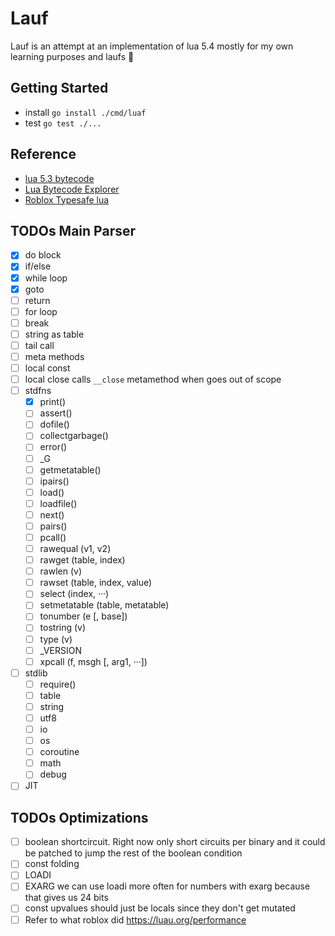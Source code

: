 # Lauf
Lauf is an attempt at an implementation of lua 5.4 mostly for my own learning purposes and laufs 🤠

## Getting Started
- install `go install ./cmd/luaf`
- test `go test ./...`

## Reference
- [lua 5.3 bytecode](https://the-ravi-programming-language.readthedocs.io/en/latest/lua_bytecode_reference.html)
- [Lua Bytecode Explorer](http://luac.nl/)
- [Roblox Typesafe lua](https://luau.org/)

## TODOs Main Parser
- [x] do block
- [x] if/else
- [x] while loop
- [x] goto
- [ ] return
- [ ] for loop
- [ ] break
- [ ] string as table
- [ ] tail call
- [ ] meta methods
- [ ] local const
- [ ] local close calls `__close` metamethod when goes out of scope
- [ ] stdfns
    - [x] print()
    - [ ] assert()
    - [ ] dofile()
    - [ ] collectgarbage()
    - [ ] error()
    - [ ] \_G
    - [ ] getmetatable()
    - [ ] ipairs()
    - [ ] load()
    - [ ] loadfile()
    - [ ] next()
    - [ ] pairs()
    - [ ] pcall()
    - [ ] rawequal (v1, v2)
    - [ ] rawget (table, index)
    - [ ] rawlen (v)
    - [ ] rawset (table, index, value)
    - [ ] select (index, ···)
    - [ ] setmetatable (table, metatable)
    - [ ] tonumber (e [, base])
    - [ ] tostring (v)
    - [ ] type (v)
    - [ ] \_VERSION
    - [ ] xpcall (f, msgh [, arg1, ···])
- [ ] stdlib
    - [ ] require()
    - [ ] table
    - [ ] string
    - [ ] utf8
    - [ ] io
    - [ ] os
    - [ ] coroutine
    - [ ] math
    - [ ] debug
- [ ] JIT

## TODOs Optimizations
- [ ] boolean shortcircuit. Right now only short circuits per binary and it could
    be patched to jump the rest of the boolean condition
- [ ] const folding
- [ ] LOADI
- [ ] EXARG we can use loadi more often for numbers with exarg because that gives us 24 bits
- [ ] const upvalues should just be locals since they don't get mutated
- [ ] Refer to what roblox did https://luau.org/performance
